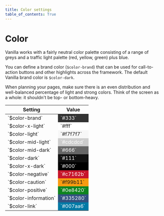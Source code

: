 ```yaml
---
title: Color settings
table_of_contents: True
---
```


# Color

Vanilla works with a fairly neutral color palette consisting of a range of greys and a traffic light palette (red, yellow, green) plus blue.

You can define a brand color (`$color-brand`) that can be used for call-to-action buttons and other highlights across the framework. The default Vanilla brand color is `$color-dark`.

When planning your pages, make sure there is an even distribution and well-balanced percentage of light and strong colors. Think of the screen as a whole: it shouldn't be top- or bottom-heavy.

<div>
<table>
<thead>
<tr>
<th>Setting</th>
<th>Value</th>
</tr>
</thead>
<tbody>
<tr>
<td>`$color-brand`</td>
<td style="background-color: #333; color: #fff;">`#333`</td>
</tr>
<tr>
<td>`$color-x-light`</td>
<td style="background-color: #fff;">`#fff`</td>
</tr>
<tr>
<td>`$color-light`</td>
<td style="background-color: #f7f7f7;">`#f7f7f7`</td>
</tr>
<tr>
<td>`$color-mid-light`</td>
<td style="background-color: #cdcdcd; color: #fff;">`#cdcdcd`</td>
</tr>
<tr>
<td>`$color-mid-dark`</td>
<td style="background-color: #666; color: #fff;">`#666`</td>
</tr>
<tr>
<td>`$color-dark`</td>
<td style="background-color: #111; color: #fff;">`#111`</td>
</tr>
<tr>
<td>`$color-x-dark`</td>
<td style="background-color: #000; color: #fff;">`#000`</td>
</tr>
<tr>
<td>`$color-negative`</td>
<td style="background-color: #c7162b; color: #fff;">`#c7162b`</td>
</tr>
<tr>
<td>`$color-caution`</td>
<td style="background-color: #f99b11;">`#f99b11`</td>
</tr>
<tr>
<td>`$color-positive`</td>
<td style="background-color: #0e8420; color: #fff;">`#0e8420`</td>
</tr>
<tr>
<td>`$color-information`</td>
<td style="background-color: #335280; color: #fff;">`#335280`</td>
</tr>
<tr>
<td>`$color-link`</td>
<td style="background-color: #007aa6; color: #fff;">`#007aa6`</td>
</tr>
</tbody>
</table>

</div>
